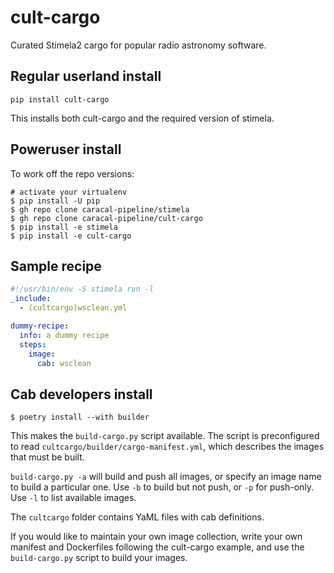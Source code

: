 # cult-cargo
Curated Stimela2 cargo for popular radio astronomy software.

## Regular userland install

```
pip install cult-cargo
```

This installs both cult-cargo and the required version of stimela.

## Poweruser install

To work off the repo versions:

```
# activate your virtualenv
$ pip install -U pip
$ gh repo clone caracal-pipeline/stimela
$ gh repo clone caracal-pipeline/cult-cargo
$ pip install -e stimela
$ pip install -e cult-cargo
```

## Sample recipe

```yml
#!/usr/bin/env -S stimela run -l
_include: 
  - (cultcargo)wsclean.yml

dummy-recipe:
  info: a dummy recipe
  steps:
    image:
      cab: wsclean
```

## Cab developers install

```
$ poetry install --with builder
```

This makes the ``build-cargo.py`` script available. The script is preconfigured to read ``cultcargo/builder/cargo-manifest.yml``, which describes the images that must be built.

``build-cargo.py -a`` will build and push all images, or specify an image name to build a particular one. Use ``-b`` to build but not push, or ``-p`` for push-only. Use ``-l`` to list available images.

The ``cultcargo`` folder contains YaML files with cab definitions.

If you would like to maintain your own image collection, write your own manifest and Dockerfiles following the cult-cargo example, and use the ``build-cargo.py`` script to build your images.
